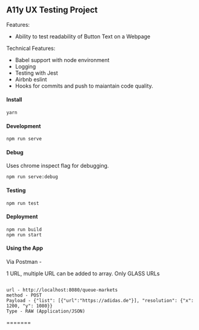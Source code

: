 ## A11y UX Testing Project

Features:

- Ability to test readability of Button Text on a Webpage

Technical Features:
- Babel support with node environment
- Logging
- Testing with Jest
- Airbnb eslint
- Hooks for commits and push to maiantain code quality.

#### Install
```
yarn
```
#### Development
```
npm run serve
```
#### Debug
Uses chrome inspect flag for debugging.
```
npm run serve:debug
```
#### Testing
```
npm run test
```
#### Deployment
```
npm run build
npm run start
```
#### Using the App
Via Postman -

1 URL, multiple URL can be added to array. Only GLASS URLs
```

url - http://localhost:8080/queue-markets
method - POST
Payload - {"list": [{"url":"https://adidas.de"}], "resolution": {"x": 1200, "y": 1080}}
Type - RAW (Application/JSON)
```
=======
